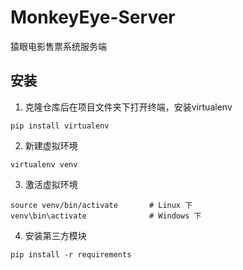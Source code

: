 # MonkeyEye-Server
猿眼电影售票系统服务端

## 安装
1. 克隆仓库后在项目文件夹下打开终端，安装virtualenv
```
pip install virtualenv
```
2. 新建虚拟环境
```
virtualenv venv
```
3. 激活虚拟环境
```
source venv/bin/activate       # Linux 下
venv\bin\activate              # Windows 下
```
4. 安装第三方模块
```
pip install -r requirements
```
